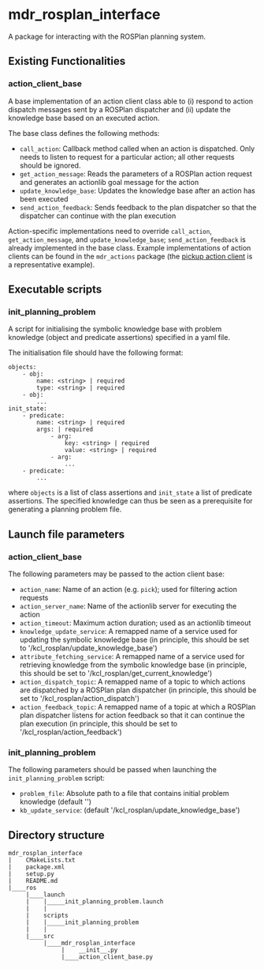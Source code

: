 # mdr_rosplan_interface

A package for interacting with the ROSPlan planning system.

## Existing Functionalities

### action_client_base

A base implementation of an action client class able to (i) respond to action dispatch messages sent by a ROSPlan dispatcher and (ii) update the knowledge base based on an executed action.

The base class defines the following methods:
* `call_action`: Callback method called when an action is dispatched. Only needs to listen to request for a particular action; all other requests should be ignored.
* `get_action_message`: Reads the parameters of a ROSPlan action request and generates an actionlib goal message for the action
* `update_knowledge_base`: Updates the knowledge base after an action has been executed
* `send_action_feedback`: Sends feedback to the plan dispatcher so that the dispatcher can continue with the plan execution

Action-specific implementations need to override `call_action`, `get_action_message`, and `update_knowledge_base`; `send_action_feedback` is already implemented in the base class. Example implementations of action clients can be found in the `mdr_actions` package (the [pickup action client](../mdr_actions/mdr_manipulation_actions/mdr_pickup_action/ros/scripts/pickup_client) is a representative example).

## Executable scripts

### init_planning_problem

A script for initialising the symbolic knowledge base with problem knowledge (object and predicate assertions) specified in a yaml file.

The initialisation file should have the following format:

```
objects:
    - obj:
        name: <string> | required
        type: <string> | required
    - obj:
        ...
init_state:
    - predicate:
        name: <string> | required
        args: | required
            - arg:
                key: <string> | required
                value: <string> | required
            - arg:
                ...
    - predicate:
        ...
```
where `objects` is a list of class assertions and `init_state` a list of predicate assertions. The specified knowledge can thus be seen as a prerequisite for generating a planning problem file.

## Launch file parameters

### action_client_base

The following parameters may be passed to the action client base:
* ``action_name``: Name of an action (e.g. `pick`); used for filtering action requests
* ``action_server_name``: Name of the actionlib server for executing the action
* ``action_timeout``: Maximum action duration; used as an actionlib timeout
* ``knowledge_update_service``: A remapped name of a service used for updating the symbolic knowledge base (in principle, this should be set to '/kcl_rosplan/update_knowledge_base')
* ``attribute_fetching_service``: A remapped name of a service used for retrieving knowledge from the symbolic knowledge base (in principle, this should be set to '/kcl_rosplan/get_current_knowledge')
* ``action_dispatch_topic``: A remapped name of a topic to which actions are dispatched by a ROSPlan plan dispatcher (in principle, this should be set to '/kcl_rosplan/action_dispatch')
* ``action_feedback_topic``: A remapped name of a topic at which a ROSPlan plan dispatcher listens for action feedback so that it can continue the plan execution (in principle, this should be set to '/kcl_rosplan/action_feedback')

### init_planning_problem

The following parameters should be passed when launching the `init_planning_problem` script:
* ``problem_file``: Absolute path to a file that contains initial problem knowledge (default '')
* ``kb_update_service``: (default '/kcl_rosplan/update_knowledge_base')

## Directory structure

```
mdr_rosplan_interface
|    CMakeLists.txt
|    package.xml
|    setup.py
|    README.md
|____ros
     |____launch
     |    |_____init_planning_problem.launch
     |    |
     |    scripts
     |    |_____init_planning_problem
     |    |
     |____src
          |____mdr_rosplan_interface
               |    __init__.py
               |____action_client_base.py
```